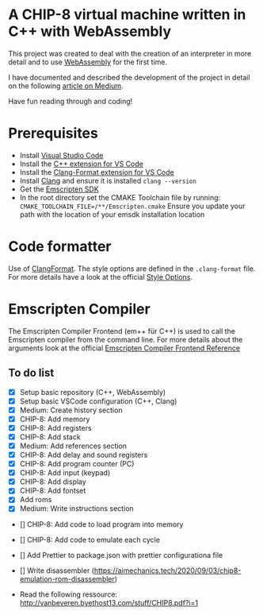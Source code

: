 # A CHIP-8 virtual machine written in C++ with WebAssembly

This project was created to deal with the creation of an interpreter in more detail
and to use [WebAssembly](https://webassembly.org) for the first time.

I have documented and described the development of the project in detail on the
following [article on Medium](https://medium.com/p/2e7c8749031d/edit).

Have fun reading through and coding!

# Prerequisites

- Install [Visual Studio Code](https://code.visualstudio.com)
- Install the [C++ extension for VS Code](https://marketplace.visualstudio.com/items?itemName=ms-vscode.cpptools)
- Install the [Clang-Format extension for VS Code](https://marketplace.visualstudio.com/items?itemName=xaver.clang-format)
- Install [Clang](https://clang.llvm.org) and ensure it is installed `clang --version`
- Get the [Emscripten SDK](https://emscripten.org/docs/getting_started/downloads.html)
- In the root directory set the CMAKE Toolchain file by running: `CMAKE_TOOLCHAIN_FILE=/**/Emscripten.cmake` Ensure you update your path with the location of your emsdk installation location

# Code formatter

Use of [ClangFormat](https://clang.llvm.org/docs/ClangFormat.html). The style options are defined in the `.clang-format` file. For more details have a look at the official [Style Options](https://clang.llvm.org/docs/ClangFormatStyleOptions.html).

# Emscripten Compiler

The Emscripten Compiler Frontend (em++ für C++) is used to call the
Emscripten compiler from the command line.
For more details about the arguments look at the official
[Emscripten Compiler Frontend Reference](https://emscripten.org/docs/tools_reference/emcc.html#emcc-o2)

## To do list

- [x] Setup basic repository (C++, WebAssembly)
- [x] Setup basic VSCode configuration (C++, Clang)
- [x] Medium: Create history section
- [x] CHIP-8: Add memory
- [x] CHIP-8: Add registers
- [x] CHIP-8: Add stack
- [x] Medium: Add references section
- [x] CHIP-8: Add delay and sound registers
- [x] CHIP-8: Add program counter (PC)
- [x] CHIP-8: Add input (keypad)
- [x] CHIP-8: Add display
- [x] CHIP-8: Add fontset
- [x] Add roms
- [x] Medium: Write instructions section
- [] CHIP-8: Add code to load program into memory
- [] CHIP-8: Add code to emulate each cycle
- [] Add Prettier to package.json with prettier configurationa file
- [] Write disassembler (https://aimechanics.tech/2020/09/03/chip8-emulation-rom-disassembler)

- Read the following ressource: http://vanbeveren.byethost13.com/stuff/CHIP8.pdf?i=1
